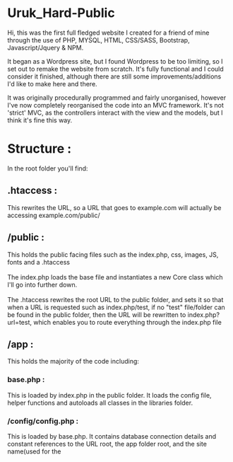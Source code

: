 # Uruk_Hard-Public

Hi, this was the first full fledged website I created for a friend of mine through the use of PHP, MYSQL, HTML, CSS/SASS, Bootstrap, Javascript/Jquery & NPM.

It began as a Wordpress site, but I found Wordpress to be too limiting, so I set out to remake the website from scratch. It's fully functional and I could consider it finished, although there are still some improvements/additions I'd like to make here and there.

It was originally procedurally programmed and fairly unorganised, however I've now completely reorganised the code into an MVC framework. It's not 'strict' MVC, as the controllers interact with the view and the models, but I think it's fine this way.

# Structure :
In the root folder you'll find:

## .htaccess :
This rewrites the URL, so a URL that goes to example.com will actually be accessing example.com/public/

## /public :
This holds the public facing files such as the index.php, css, images, JS, fonts and a .htaccess 
<br> <br> 
The index.php loads the base file and instantiates a new Core class which I'll go into further down. 
<br> <br>
The .htaccess rewrites the root URL to the public folder, and sets it so that when a URL is requested such as index.php/test, if no "test" file/folder can be found in the public folder, then the URL will be rewritten to index.php?url=test, which enables you to route everything through the index.php file


## /app :
This holds the majority of the code including:
<br>
### base.php :
This is loaded by index.php in the public folder. It loads the config file, helper functions and autoloads all classes in the libraries folder.

### /config/config.php : <br>
This is loaded by base.php. It contains database connection details and constant references to the URL root, the app folder root, and the site name(used for the <title> in the <head>.

### /libraries :
#### Controller.php :
This contains the core controller class which is inherited by all controller classes in the controllers folder. It contains methods for loading models, views and services. It also has a constructor which loads and instantiates the Dbh model, for use in establishing a database connection in all classes.
#### Core.php : <br>
This contains all the routing logic. It checks the url, which must be entered in this style: example.com/controller/method/params . It's then exploded with the "/" as the separator, with each argument being used to load the controller, a method in that controller, and to pass in parameters to that method, respectively.

By default it will load the Pages controller and the index method, even if you only put the base "example.com" URL, so the Pages/index method should load the main index of the site. 
This also means that if you try to load any other controller, it will always try to load an index method, meaning you must always have an index method in each controller. This also means once you've set an index method in a controller, you can call that controller without specifying a method, i.e. example.com/posts.
Parameters are optional, and there can be multiple, like so: example.com/controller/method/param1/param2 etc, which must be loaded into the controller method as an additional argument, e.g. index(param1, param2, ...) {index code here}


#### Database.php :
This connects to the database through PDO. It's inherited into the Dbh model, which is instantiated in the controllers. It may not have been neccesary to separate the Dbh and Database files and create a further layer of abstractionm, but I just preferred to do it this way and keep it separated into it's own file.
